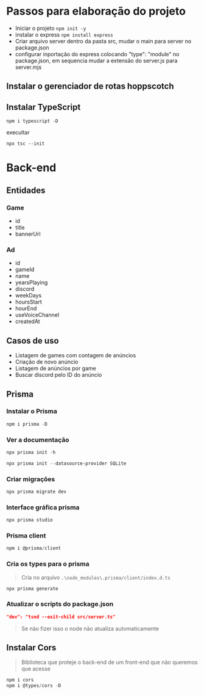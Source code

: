 # Passos para elaboração do projeto

- Iniciar o projeto `npm init -y`
- instalar o express `npm install express`
- Criar arquivo server dentro da pasta src, mudar o main para server no package.json
- configurar inportação do express colocando "type": "module" no package.json, em sequencia mudar a extensão do server.js para server.mjs

## Instalar o gerenciador de rotas hoppscotch

## Instalar TypeScript

`npm i typescript -D`

execultar

`npx tsc --init`

# Back-end

## Entidades

### Game

- id
- title
- bannerUrl

### Ad

- id
- gameId
- name
- yearsPlaying
- discord
- weekDays
- hoursStart
- hourEnd
- useVoiceChannel
- createdAt

## Casos de uso

- Listagem de games com contagem de anúncios
- Criação de novo anúncio
- Listagem de anúncios por game
- Buscar discord pelo ID do anúncio


## Prisma

### Instalar o Prisma

```powershell
npm i prisma -D
```

### Ver a documentação

```powershell
npx prisma init -h
```

```powershell
npx prisma init --datasource-provider SQLite
```

### Criar migrações

```powershell
npx prisma migrate dev
```

### Interface gráfica prisma

```powershell
npx prisma studio
```

### Prisma client

```powershell
npm i @prisma/client
```

### Cria os types para o prisma

> Cria no arquivo `.\node_modules\.prisma/client/index.d.ts`

```powershell
npx prisma generate
```

### Atualizar o scripts do package.json

```json
"dev": "tsnd --exit-child src/server.ts"
```

> Se não fizer isso o node não atualiza automaticamente

## Instalar Cors

> Biblioteca que proteje o back-end de um front-end que não queremos que acesse

```powershell
npm i cors
npm i @types/cors -D
```
